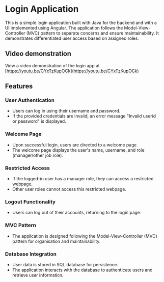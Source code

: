 # Login Application

This is a simple login application built with Java for the backend and with a UI implemented using Angular. The application follows the Model-View-Controller (MVC) pattern to separate concerns and ensure maintainability. It demonstrates differentiated user access based on assigned roles. 

## Video demonstration
View a video demonstration of the login app at [https://youtu.be/CYxTzKupOCk](https://youtu.be/CYxTzKupOCk)

## Features

### User Authentication
- Users can log in using their username and password.
- If the provided credentials are invalid, an error message "Invalid userid or password" is displayed.

### Welcome Page
- Upon successful login, users are directed to a welcome page.
- The welcome page displays the user's name, username, and role (manager/other job role).

### Restricted Access
- If the logged-in user has a manager role, they can access a restricted webpage.
- Other user roles cannot access this restricted webpage.

### Logout Functionality
- Users can log out of their accounts, returning to the login page.

### MVC Pattern
- The application is designed following the Model-View-Controller (MVC) pattern for organisation and maintainability.

### Database Integration
- User data is stored in SQL database for persistence.
- The application interacts with the database to authenticate users and retrieve user information.
